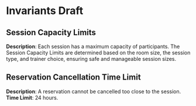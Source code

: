 # Invariants Draft

## Session Capacity Limits

**Description**: Each session has a maximum capacity of participants. The Session Capacity Limits are determined based on the room size, the session type, and trainer choice, ensuring safe and manageable session sizes.

## Reservation Cancellation Time Limit

**Description**: A reservation cannot be cancelled too close to the session.
**Time Limit**: 24 hours.
